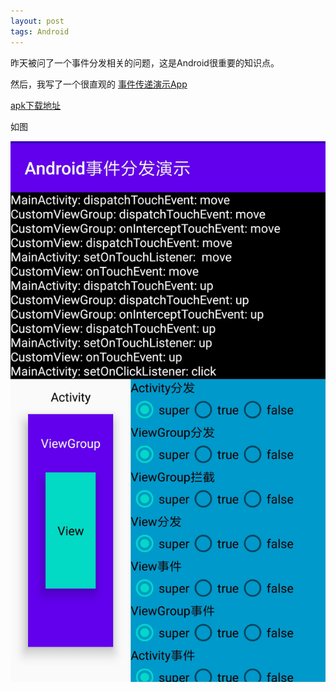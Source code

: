 ```yaml
---
layout: post
tags: Android
---
```


昨天被问了一个事件分发相关的问题，这是Android很重要的知识点。

然后，我写了一个很直观的 [事件传递演示App](https://github.com/cymok/TestTouchEvent)

[apk下载地址](https://github.com/cymok/TestTouchEvent/tree/master/apk/app-debug.apk)

如图

![screenshot](/screenshot/touch_event_app_screenshot.png)
